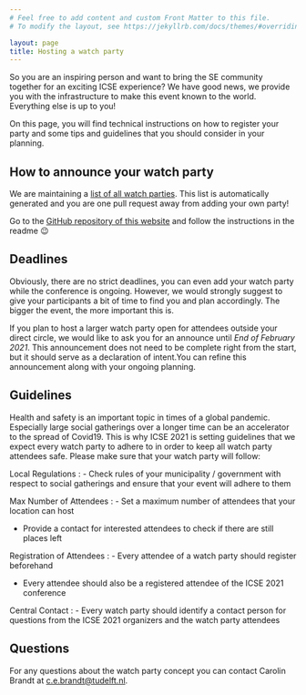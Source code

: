 ```yaml
---
# Feel free to add content and custom Front Matter to this file.
# To modify the layout, see https://jekyllrb.com/docs/themes/#overriding-theme-defaults

layout: page
title: Hosting a watch party
---
```


So you are an inspiring person and want to bring the SE community together for an exciting ICSE experience? We have good news, we provide you with the infrastructure to make this event known to the world. Everything else is up to you!

On this page, you will find technical instructions on how to register your party and some tips and guidelines that you should consider in your planning.


## How to announce your watch party

We are maintaining a [list of all watch parties](watch-party-list.html). This list is automatically generated and you are one pull request away from adding your own party!

Go to the [GitHub repository of this website](https://github.com/ICSE-Watch-Parties/2021) and follow the instructions in the readme 😉


## Deadlines

Obviously, there are no strict deadlines, you can even add your watch party while the conference is ongoing. However, we would strongly suggest to give your participants a bit of time to find you and plan accordingly. The bigger the event, the more important this is.

If you plan to host a larger watch party open for attendees outside your direct circle, we would like to ask you for an announce until *End of February 2021*. This announcement does not need to be complete right from the start, but it should serve as a declaration of intent.You can refine this announcement along with your ongoing planning.

## Guidelines
Health and safety is an important topic in times of a global pandemic.
Especially large social gatherings over a longer time can be an accelerator to the spread of Covid19.
This is why ICSE 2021 is setting guidelines that we expect every watch party to adhere to in order to keep all watch party attendees safe.
Please make sure that your watch party will follow:

Local Regulations
: - Check rules of your municipality / government with respect to social gatherings and ensure that your event will adhere to them

Max Number of Attendees
: - Set a maximum number of attendees that your location can host
  - Provide a contact for interested attendees to check if there are still places left

Registration of Attendees
: - Every attendee of a watch party should register beforehand
  - Every attendee should also be a registered attendee of the ICSE 2021 conference

Central Contact
: - Every watch party should identify a contact person for questions from the ICSE 2021 organizers and the watch party attendees

<!-- ## Points to consider outside of the announcement template
- do you need any support staff for the watch party? -->


## Questions
For any questions about the watch party concept you can contact Carolin Brandt at [c.e.brandt@tudelft.nl](mailto:c.e.brandt@tudelft.nl?subject=[ICSE2021WatchParty]%20Question%20about%20the%20ICSE2021%20Watch%20Party%20Guidellines).
